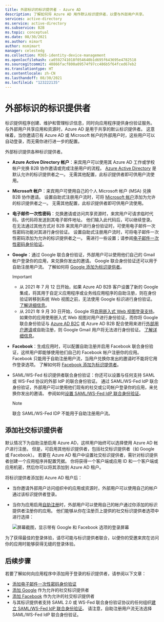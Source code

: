 ```yaml
---
title: 外部标识的标识提供者 - Azure AD
description: 了解如何将 Azure AD 用作默认标识提供者，以便与外部用户共享。
services: active-directory
ms.service: active-directory
ms.subservice: B2B
ms.topic: conceptual
ms.date: 08/30/2021
ms.author: mimart
author: msmimart
manager: celestedg
ms.collection: M365-identity-device-management
ms.openlocfilehash: ca0592741018f054640b1d695f643695e4782518
ms.sourcegitcommit: 40866facf800a09574f97cc486b5f64fced67eb2
ms.translationtype: HT
ms.contentlocale: zh-CN
ms.lasthandoff: 08/30/2021
ms.locfileid: "123222135"
---
```

# <a name="identity-providers-for-external-identities"></a>外部标识的标识提供者

标识提供程序创建、维护和管理标识信息，同时向应用程序提供身份验证服务。 与外部用户共享应用和资源时，Azure AD 是用于共享的默认标识提供者。 这意味着，当你邀请已有 Azure AD 或 Microsoft 帐户的外部用户时，这些用户可以自动登录，而无需你进行进一步的配置。

外部标识提供各种标识提供者。

- **Azure Active Directory 帐户**：来宾用户可以使用其 Azure AD 工作或学校帐户兑换 B2B 协作邀请或完成注册用户的流程。 [Azure Active Directory](azure-ad-account.md) 是默认允许的标识提供者之一。 无需其他配置，此标识提供者即可供用户流使用。

- **Microsoft 帐户**：来宾用户可使用自己的个人 Microsoft 帐户 (MSA) 兑换 B2B 协作邀请。 设置自助式注册用户流时，可将 [Microsoft 帐户](microsoft-account.md)添加为允许的标识提供者之一。 无需其他配置，此标识提供者即可供用户流使用。

- **电子邮件一次性密码**：兑换邀请或访问共享资源时，来宾用户可请求临时代码，该代码将发送到其电子邮件地址。 他们输入此代码后，可以继续登录。 在无法通过其他方式对 B2B 来宾用户进行身份验证时，可使用电子邮件一次性密码功能对其进行身份验证。 设置自助式注册用户流时，可将电子邮件一次性密码添加为允许的标识提供者之一。 需进行一些设置；请参阅[电子邮件一次性密码身份验证](one-time-passcode.md)。

- **Google**：通过 Google 联合身份验证，外部用户可以使用他们自己的 Gmail 帐户登录你的应用，来兑换你发出的邀请。 Google 联合身份验证还可以用于自助注册用户流。 了解如何将 [Google 添加为标识提供者](google-federation.md)。
   > [!IMPORTANT]
   >
   > - 从 2021 年 7 月 12 日开始，如果 Azure AD B2B 客户设置了新的 Google 集成，将其用于自定义应用程序或业务线应用程序的自助注册，则在身份验证转移到系统 Web 视图之前，无法使用 Google 标识进行身份验证。 [了解详细信息](google-federation.md#deprecation-of-web-view-sign-in-support)。
   > - 从 2021 年 9 月 30 日开始，Google 将[弃用嵌入式 Web 视图登录支持](https://developers.googleblog.com/2016/08/modernizing-oauth-interactions-in-native-apps.html)。 如果你的应用使用嵌入式 Web 视图对用户进行身份验证，而你将 Google 联合身份验证与 [Azure AD B2C](../../active-directory-b2c/identity-provider-google.md) 或 Azure AD B2B 配合使用来进行[外部用户邀请](google-federation.md)或自助注册，则 Google Gmail 用户将无法进行身份验证。 [了解详细信息](google-federation.md#deprecation-of-web-view-sign-in-support)。


- **Facebook**：生成应用时，可以配置自助注册并启用 Facebook 联合身份验证，这样用户即能够使用他们自己的 Facebook 帐户注册你的应用。 Facebook 只能用于自助注册用户流，当用户兑换你发出的邀请时不能将它用作登录选项。 了解如何将 [Facebook 添加为标识提供者](facebook-federation.md)。

- SAML/WS-Fed 标识提供者联合身份验证：你还可以设置与任何支持 SAML 或 WS-Fed 协议的外部 IdP 的联合身份验证。 通过 SAML/WS-Fed IdP 联合身份验证，外部用户可以使用他们现有的社交或公司帐户登录你的应用，来兑换你发出的邀请。 参阅如何[设置 SAML/WS-Fed IdP 联合身份验证](direct-federation.md)。
   > [!NOTE]
   > 联合 SAML/WS-Fed IDP 不能用于自助注册用户流。

## <a name="adding-social-identity-providers"></a>添加社交标识提供者

默认情况下为自助注册启用 Azure AD，这样用户始终可以选择使用 Azure AD 帐户进行注册。 但是，可启用其他标识提供者，包括社交标识提供者（如 Google 或 Facebook）。 若要在 Azure AD 租户中设置社交标识提供者，需针对标识提供者创建一个应用程序并配置凭据。 你将获得一个客户端或应用 ID 和一个客户端或应用机密，然后你可以将其添加到 Azure AD 租户。

将标识提供者添加到 Azure AD 租户后：

- 当你邀请外部用户访问组织中的应用或资源时，外部用户可以使用自己的帐户通过该标识提供者登录。
- 当你为应用启用[自助注册](self-service-sign-up-overview.md)时，外部用户可以使用自己的帐户通过你添加的标识提供者注册你的应用。 他们能够从你在注册页上提供的社交标识提供者选项中进行选择：

   ![屏幕截图，显示带有 Google 和 Facebook 选项的登录屏幕](media/identity-providers/sign-in-with-social-identity.png)

为了获得最佳的登录体验，请尽可能与标识提供者联合，以便你的受邀来宾在访问你的应用时能够获得无缝的登录体验。  

## <a name="next-steps"></a>后续步骤

若要了解如何向应用程序中添加用于登录的标识提供者，请参阅以下文章：

- [添加电子邮件一次性密码身份验证](one-time-passcode.md)
- [添加 Google](google-federation.md) 作为允许的社交标识提供者
- [添加 Facebook](facebook-federation.md) 作为允许的社交标识提供者
- 与其标识提供者支持 SAML 2.0 或 WS-Fed 联合身份验证协议的任何组织[建立 SAML/WS-Fed IdP 联合身份验证](direct-federation.md)。 请注意，自助注册用户流无法选择 SAML/WS-Fed IdP 联合身份验证。
